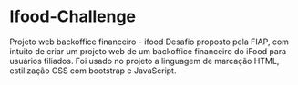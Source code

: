 # Ifood-Challenge
Projeto web backoffice financeiro - ifood
Desafio proposto pela FIAP, com intuito de criar um projeto web de um backoffice financeiro do iFood para usuários filiados.
Foi usado no projeto a linguagem de marcação HTML, estilização CSS com bootstrap e JavaScript.
